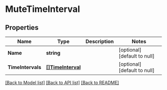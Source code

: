 # MuteTimeInterval

## Properties
Name | Type | Description | Notes
------------ | ------------- | ------------- | -------------
**Name** | **string** |  | [optional] [default to null]
**TimeIntervals** | [**[]TimeInterval**](TimeInterval.md) |  | [optional] [default to null]

[[Back to Model list]](../README.md#documentation-for-models) [[Back to API list]](../README.md#documentation-for-api-endpoints) [[Back to README]](../README.md)


